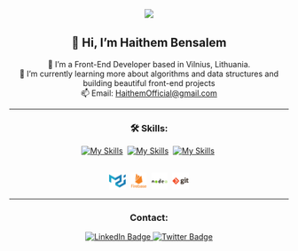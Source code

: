 <div align="center">
<div id="header" align="center">
  <img src="https://media.giphy.com/media/M9gbBd9nbDrOTu1Mqx/giphy.gif" width="100"/>
</div>

## 👋 Hi, I’m Haithem Bensalem
👀 I’m a Front-End Developer based in Vilnius, Lithuania. </br>
🌱 I’m currently learning more about algorithms and data structures and building beautiful front-end projects </br>
📫 Email: HaithemOfficial@gmail.com </br>

---

### :hammer_and_wrench: Skills:
[![My Skills](https://skillicons.dev/icons?i=js,ts)](#)&nbsp;
[![My Skills](https://skillicons.dev/icons?i=react,redux)](#)&nbsp;
[![My Skills](https://skillicons.dev/icons?i=html,css,sass,figma)](#)&nbsp;
<div>
  </br>
  <img src="https://github.com/devicons/devicon/blob/master/icons/materialui/materialui-original.svg" title="Material UI" alt="Material UI" width="30" height="30"/>&nbsp;
  <img src="https://github.com/devicons/devicon/blob/master/icons/firebase/firebase-plain-wordmark.svg" title="Firebase" alt="Firebase" width="30" height="30"/>&nbsp;
  <img src="https://github.com/devicons/devicon/blob/master/icons/nodejs/nodejs-original-wordmark.svg" title="NodeJS" alt="NodeJS" width="30" height="30"/>&nbsp;
  <img src="https://github.com/devicons/devicon/blob/master/icons/git/git-original-wordmark.svg" title="Git" **alt="Git" width="30" height="30"/>
</div>

---

### Contact:
<div id="badges">
  <a href="https://www.linkedin.com/in/haithem-bensalem-193a4515a/">
    <img src="https://img.shields.io/badge/LinkedIn-blue?style=for-the-badge&logo=linkedin&logoColor=white" alt="LinkedIn Badge"/>
  </a>
  <a href="https://twitter.com/haithemben98">
    <img src="https://img.shields.io/badge/Twitter-blue?style=for-the-badge&logo=twitter&logoColor=white" alt="Twitter Badge"/>
  </a>
</div>

</div>
